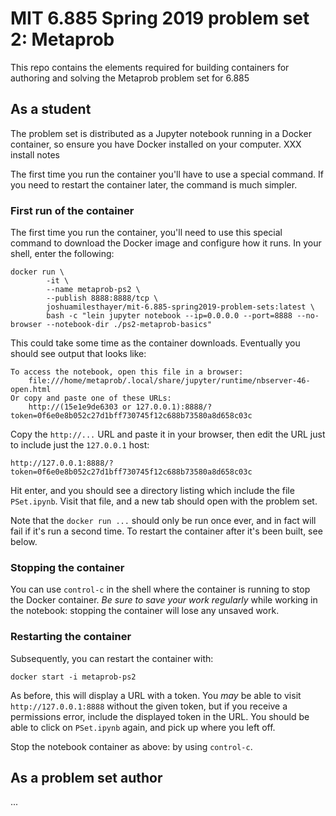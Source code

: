 # MIT 6.885 Spring 2019 problem set 2: Metaprob

This repo contains the elements required for building containers for
authoring and solving the Metaprob problem set for 6.885

## As a student

The problem set is distributed as a Jupyter notebook running in a Docker container, so ensure you have Docker installed on your computer. XXX install notes

The first time you run the container you'll have to use a special command. If you need to restart the container later, the command is much simpler.

### First run of the container

The first time you run the container, you'll need to use this special command to download the Docker image and configure how it runs. In your shell, enter the following:

    docker run \
		    -it \
		    --name metaprob-ps2 \
		    --publish 8888:8888/tcp \
		    joshuamilesthayer/mit-6.885-spring2019-problem-sets:latest \
		    bash -c "lein jupyter notebook --ip=0.0.0.0 --port=8888 --no-browser --notebook-dir ./ps2-metaprob-basics"

This could take some time as the container downloads. Eventually you should see output that looks like:

    To access the notebook, open this file in a browser:
        file:///home/metaprob/.local/share/jupyter/runtime/nbserver-46-open.html
    Or copy and paste one of these URLs:
        http://(15e1e9de6303 or 127.0.0.1):8888/?token=0f6e0e8b052c27d1bff730745f12c688b73580a8d658c03c
Copy the `http://...` URL and paste it in your browser, then edit the URL just to include just the `127.0.0.1` host:

    http://127.0.0.1:8888/?token=0f6e0e8b052c27d1bff730745f12c688b73580a8d658c03c

Hit enter, and you should see a directory listing which include the
file `PSet.ipynb`. Visit that file, and a new tab should open with the
problem set.

Note that the `docker run ...` should only be run once ever, and in fact will fail if it's run a second time. To restart the container after it's been built, see below.

### Stopping the container

You can use `control-c` in the shell where the container is running to stop the Docker container. *Be sure to save your work regularly* while working in the notebook: stopping the container will lose any unsaved work.

### Restarting the container

Subsequently, you can restart the container with:

    docker start -i metaprob-ps2

As before, this will display a URL with a token. You _may_ be able to visit `http://127.0.0.1:8888` without the given token, but if you receive a permissions error, include the displayed token in the URL. You should be able to click on `PSet.ipynb` again, and pick up where you left off.

Stop the notebook container as above: by using `control-c`.


## As a problem set author

...
